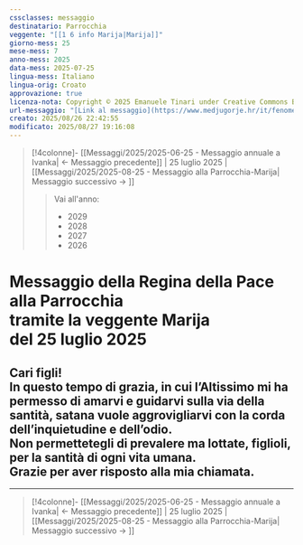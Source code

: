 ```yaml
---
cssclasses: messaggio
destinatario: Parrocchia
veggente: "[[1 6 info Marija|Marija]]"
giorno-mess: 25
mese-mess: 7
anno-mess: 2025
data-mess: 2025-07-25
lingua-mess: Italiano
lingua-orig: Croato
approvazione: true
licenza-nota: Copyright © 2025 Emanuele Tinari under Creative Commons BY-NC-SA 4.0 https://creativecommons.org/licenses/by-nc-sa/4.0/
url-messaggio: "[Link al messaggio](https://www.medjugorje.hr/it/fenomeno-di-medjugorje/messaggi-della-madonna/?datum=2025-7-25)"
creato: 2025/08/26 22:42:55
modificato: 2025/08/27 19:16:08
---
```


> [!4colonne]- [[Messaggi/2025/2025-06-25 - Messaggio annuale a Ivanka| ← Messaggio precedente]] | 25 luglio 2025 | [[Messaggi/2025/2025-08-25 - Messaggio alla Parrocchia-Marija| Messaggio successivo → ]]
>> <span class="verde">Vai all'anno:</span>
>> - 2029
>> - 2028
>> - 2027
>> - 2026
>

# Messaggio della Regina della Pace<br>alla Parrocchia<br>tramite la veggente Marija<br>del 25 luglio 2025

## Cari figli!<br>In questo tempo di grazia, in cui l’Altissimo mi ha permesso di amarvi e guidarvi sulla via della santità, satana vuole aggrovigliarvi con la corda dell’inquietudine e dell’odio.<br>Non permettetegli di prevalere ma lottate, figlioli, per la santità di ogni vita umana.<br>Grazie per aver risposto alla mia chiamata.

***

> [!4colonne]- [[Messaggi/2025/2025-06-25 - Messaggio annuale a Ivanka| ← Messaggio precedente]] | 25 luglio 2025 | [[Messaggi/2025/2025-08-25 - Messaggio alla Parrocchia-Marija| Messaggio successivo → ]]
